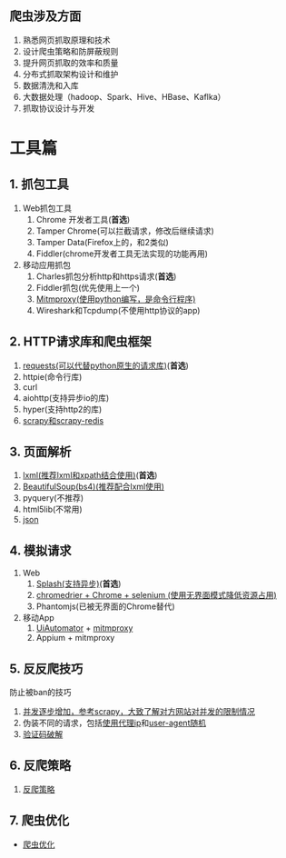 ## 爬虫涉及方面

1. 熟悉网页抓取原理和技术
2. 设计爬虫策略和防屏蔽规则
3. 提升网页抓取的效率和质量
4. 分布式抓取架构设计和维护
5. 数据清洗和入库
6. 大数据处理（hadoop、Spark、Hive、HBase、Kaflka）
7. 抓取协议设计与开发

# 工具篇

## 1. 抓包工具
1. Web抓包工具
    1. Chrome 开发者工具(**首选**)
    2. Tamper Chrome(可以拦截请求，修改后继续请求)
    3. Tamper Data(Firefox上的，和2类似)
    4. Fiddler(chrome开发者工具无法实现的功能再用)
2. 移动应用抓包
    1. Charles抓包分析http和https请求(**首选**)
    2. Fiddler抓包(优先使用上一个)
    3. [Mitmproxy(使用python编写，是命令行程序)](/crawler/mitmproxy.md)
    4. Wireshark和Tcpdump(不使用http协议的app)

## 2. HTTP请求库和爬虫框架
1. [requests(可以代替python原生的请求库)](/crawler/requests.md)(**首选**)
2. httpie(命令行库)
3. curl
4. aiohttp(支持异步io的库)
5. hyper(支持http2的库)
6. [scrapy和scrapy-redis](/crawler/Scrapy/scrapy_start_up.md)

## 3. 页面解析
1. [lxml(推荐lxml和xpath结合使用)](/crawler/xpath.md)(**首选**)
2. [BeautifulSoup(bs4)(推荐配合lxml使用)](/crawler/beautifulsoup.md)
3. pyquery(不推荐)
4. html5lib(不常用)
5. [json](/python-basics/built_in_module/json.md)


## 4. 模拟请求
1. Web
   1. [Splash(支持异步)](/crawler/splash.md)(**首选**)
   2. [chromedrier + Chrome + selenium (使用无界面模式降低资源占用)](/crawler/selenium/selenium.md)
   3. Phantomjs(已被无界面的Chrome替代)
2. 移动App
   1. [UiAutomator](/crawler/uiautomator.md) + [mitmproxy](/crawler/mitmproxy.md)
   2. Appium + mitmproxy

## 5. 反反爬技巧
防止被ban的技巧  
1. [并发逐步增加，参考scrapy，大致了解对方网站对并发的限制情况](/crawler/Scrapy/scrapy_optimization.md)
2. 伪装不同的请求，包括[使用代理ip](/crawler/proxy_server.md)和[user-agent随机](/crawler/random_user_agent.md)
3. [验证码破解](/crawler/verification_code.md)

## 6. 反爬策略
1. [反爬策略](/crawler/anti_spider_strategy.md)

## 7. 爬虫优化
* [爬虫优化](/crawler/crawler_optimization.md)
